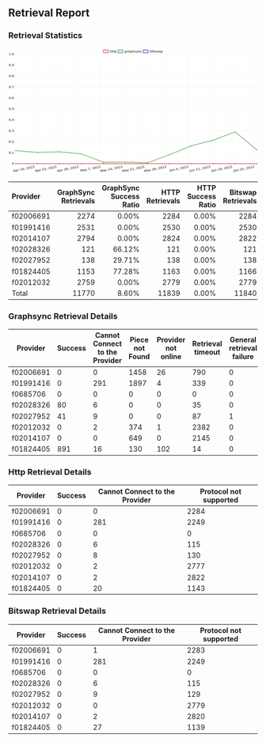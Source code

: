 ## Retrieval Report
### Retrieval Statistics
<img src="https://raw.githubusercontent.com/data-preservation-programs/filplus-checker-assets/main/filecoin-project/filecoin-plus-large-datasets/issues/1712/1687909036879.png"/>

| Provider  | GraphSync Retrievals | GraphSync Success Ratio | HTTP Retrievals | HTTP Success Ratio | Bitswap Retrievals | Bitswap Success Ratio |
| :-------- | -------------------: | ----------------------: | --------------: | -----------------: | -----------------: | --------------------: |
| f02006691 |                 2274 |                   0.00% |            2284 |              0.00% |               2284 |                 0.00% |
| f01991416 |                 2531 |                   0.00% |            2530 |              0.00% |               2530 |                 0.00% |
| f02014107 |                 2794 |                   0.00% |            2824 |              0.00% |               2822 |                 0.00% |
| f02028326 |                  121 |                  66.12% |             121 |              0.00% |                121 |                 0.00% |
| f02027952 |                  138 |                  29.71% |             138 |              0.00% |                138 |                 0.00% |
| f01824405 |                 1153 |                  77.28% |            1163 |              0.00% |               1166 |                 0.00% |
| f02012032 |                 2759 |                   0.00% |            2779 |              0.00% |               2779 |                 0.00% |
| Total     |                11770 |                   8.60% |           11839 |              0.00% |              11840 |                 0.00% |

### Graphsync Retrieval Details
| Provider  | Success | Cannot Connect to the Provider | Piece not Found | Provider not online | Retrieval timeout | General retrieval failure |
| --------- | ------- | ------------------------------ | --------------- | ------------------- | ----------------- | ------------------------- |
| f02006691 | 0       | 0                              | 1458            | 26                  | 790               | 0                         |
| f01991416 | 0       | 291                            | 1897            | 4                   | 339               | 0                         |
| f0685706  | 0       | 0                              | 0               | 0                   | 0                 | 0                         |
| f02028326 | 80      | 6                              | 0               | 0                   | 35                | 0                         |
| f02027952 | 41      | 9                              | 0               | 0                   | 87                | 1                         |
| f02012032 | 0       | 2                              | 374             | 1                   | 2382              | 0                         |
| f02014107 | 0       | 0                              | 649             | 0                   | 2145              | 0                         |
| f01824405 | 891     | 16                             | 130             | 102                 | 14                | 0                         |

### Http Retrieval Details
| Provider  | Success | Cannot Connect to the Provider | Protocol not supported |
| --------- | ------- | ------------------------------ | ---------------------- |
| f02006691 | 0       | 0                              | 2284                   |
| f01991416 | 0       | 281                            | 2249                   |
| f0685706  | 0       | 0                              | 0                      |
| f02028326 | 0       | 6                              | 115                    |
| f02027952 | 0       | 8                              | 130                    |
| f02012032 | 0       | 2                              | 2777                   |
| f02014107 | 0       | 2                              | 2822                   |
| f01824405 | 0       | 20                             | 1143                   |

### Bitswap Retrieval Details
| Provider  | Success | Cannot Connect to the Provider | Protocol not supported |
| --------- | ------- | ------------------------------ | ---------------------- |
| f02006691 | 0       | 1                              | 2283                   |
| f01991416 | 0       | 281                            | 2249                   |
| f0685706  | 0       | 0                              | 0                      |
| f02028326 | 0       | 6                              | 115                    |
| f02027952 | 0       | 9                              | 129                    |
| f02012032 | 0       | 0                              | 2779                   |
| f02014107 | 0       | 2                              | 2820                   |
| f01824405 | 0       | 27                             | 1139                   |

